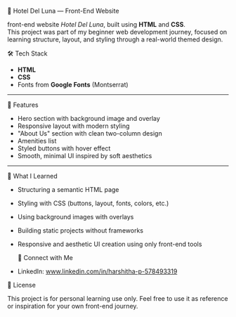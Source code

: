  🌙 Hotel Del Luna — Front-End Website

 front-end website *Hotel Del Luna*, built using **HTML** and **CSS**.  
This project was part of my beginner web development journey, focused on learning structure, layout, and styling through a real-world themed design.

🛠️ Tech Stack

- **HTML**
- **CSS**
- Fonts from **Google Fonts** (Montserrat)

---

🌟 Features

- Hero section with background image and overlay
- Responsive layout with modern styling
- "About Us" section with clean two-column design
- Amenities list
- Styled buttons with hover effect
- Smooth, minimal UI inspired by soft aesthetics

---

🧠 What I Learned

- Structuring a semantic HTML page  
- Styling with CSS (buttons, layout, fonts, colors, etc.)  
- Using background images with overlays  
- Building static projects without frameworks  
- Responsive and aesthetic UI creation using only front-end tools

   📌 Connect with Me

- LinkedIn: www.linkedin.com/in/harshitha-p-578493319

📃 License

This project is for personal learning use only. Feel free to use it as reference or inspiration for your own front-end journey.

